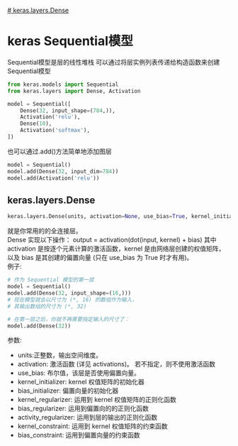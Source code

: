 [# keras.layers.Dense](#dense)
# keras Sequential模型


Sequential模型是层的线性堆栈
可以通过将层实例列表传递给构造函数来创建Sequential模型
```python
from keras.models import Sequential
from keras.layers import Dense, Activation

model = Sequential([
    Dense(32, input_shape=(784,)),
    Activation('relu'),
    Dense(10),
    Activation('softmax'),
])
```
也可以通过.add()方法简单地添加图层
```python
model = Sequential()
model.add(Dense(32, input_dim=784))
model.add(Activation('relu'))
```

<div id="dense"></div>

## keras.layers.Dense
```python
keras.layers.Dense(units, activation=None, use_bias=True, kernel_initializer='glorot_uniform', bias_initializer='zeros', kernel_regularizer=None, bias_regularizer=None, activity_regularizer=None, kernel_constraint=None, bias_constraint=None)
```
就是你常用的的全连接层。<br>
Dense 实现以下操作： output = activation(dot(input, kernel) + bias) 其中 activation 是按逐个元素计算的激活函数，kernel 是由网络层创建的权值矩阵，以及 bias 是其创建的偏置向量 (只在 use_bias 为 True 时才有用)。<br>
例子:<br>
```python
# 作为 Sequential 模型的第一层
model = Sequential()
model.add(Dense(32, input_shape=(16,)))
# 现在模型就会以尺寸为 (*, 16) 的数组作为输入，
# 其输出数组的尺寸为 (*, 32)

# 在第一层之后，你就不再需要指定输入的尺寸了：
model.add(Dense(32))
```
参数:<br>
* units:正整数，输出空间维度。<br>
* activation: 激活函数 (详见 activations)。 若不指定，则不使用激活函数 <br>
* use_bias: 布尔值，该层是否使用偏置向量。<br>
* kernel_initializer: kernel 权值矩阵的初始化器<br>
* bias_initializer: 偏置向量的初始化器<br>
* kernel_regularizer: 运用到 kernel 权值矩阵的正则化函数<br>
* bias_regularizer: 运用到偏置向的的正则化函数<br>
* activity_regularizer: 运用到层的输出的正则化函数<br>
* kernel_constraint: 运用到 kernel 权值矩阵的约束函数<br>
* bias_constraint: 运用到偏置向量的约束函数<br>
